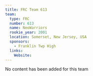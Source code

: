 ```yaml
---
title: FRC Team 613
team:
  type: FRC
  number: 613
  name: NeoWarriors
  rookie_year: 2001
  location: Somerset, New Jersey, USA
  sponsors:
    - Franklin Twp High
  links:
    Website: 
---
```

No content has been added for this team